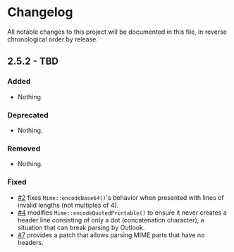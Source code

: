 # Changelog

All notable changes to this project will be documented in this file, in reverse chronological order by release.

## 2.5.2 - TBD

### Added

- Nothing.

### Deprecated

- Nothing.

### Removed

- Nothing.

### Fixed

- [#2](https://github.com/zendframework/zend-mime/pull/2) fixes
  `Mime::encodeBase64()`'s behavior when presented with lines of invalid
  lengths (not multiples of 4).
- [#4](https://github.com/zendframework/zend-mime/pull/4) modifies
  `Mime::encodeQuotedPrintable()` to ensure it never creates a header line
  consisting of only a dot (concatenation character), a situation that can break
  parsing by Outlook.
- [#7](https://github.com/zendframework/zend-mime/pull/7) provides a patch that
  allows parsing MIME parts that have no headers.
